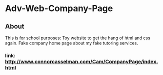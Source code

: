 # Adv-Web-Company-Page

## About
This is for school purposes: Toy website to get the hang of html and css again. Fake company home page about my fake tutoring services.

### link: http://www.connorcasselman.com/Cam/CompanyPage/index.html